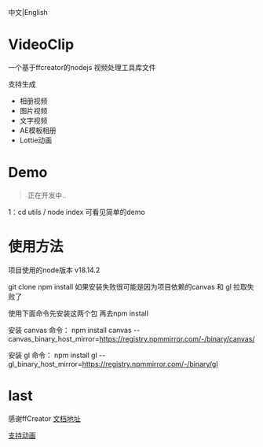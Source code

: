 
中文|English

# VideoClip

一个基于ffcreator的nodejs 视频处理工具库文件

支持生成
-   相册视频
-   图片视频
-   文字视频
-   AE模板相册
-   Lottie动画

# Demo
> 正在开发中..

1：cd utils  / node index 可看见简单的demo


# 使用方法
项目使用的node版本 v18.14.2

git clone 
npm install 
如果安装失败很可能是因为项目依赖的canvas 和 gl 拉取失败了

使用下面命令先安装这两个包 再去npm install

安装 canvas 命令：
npm install canvas --canvas_binary_host_mirror=https://registry.npmmirror.com/-/binary/canvas/

安装 gl 命令：
npm install gl --gl_binary_host_mirror=https://registry.npmmirror.com/-/binary/gl


# last
感谢ffCreator
[文档地址](https://tnfe.github.io/FFCreator/#/demo/lite)

[支持动画](https://tnfe.github.io/FFCreator/#/guide/animate)